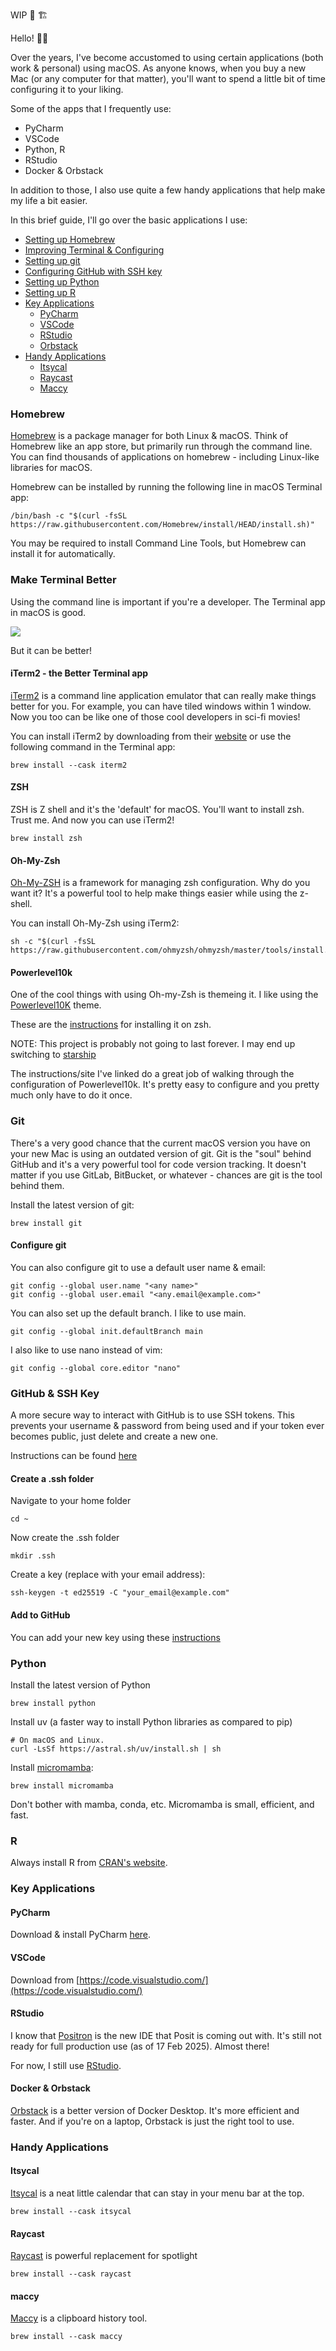 WIP 🚧 🏗 

Hello! 👋🏽

Over the years, I've become accustomed to using certain applications (both work & personal) using macOS. As anyone knows, when you buy a new Mac (or any computer for that matter), you'll want to spend a little bit of time configuring it to your liking. 

Some of the apps that I frequently use:

- PyCharm
- VSCode
- Python, R
- RStudio
- Docker & Orbstack

In addition to those, I also use quite a few handy applications that help make my life a bit easier.

In this brief guide, I'll go over the basic applications I use:

- [Setting up Homebrew](https://github.com/nikdata/setting-up-my-mac?tab=readme-ov-file#homebrew)
- [Improving Terminal & Configuring](https://github.com/nikdata/setting-up-my-mac?tab=readme-ov-file#make-terminal-better)
- [Setting up git](https://github.com/nikdata/setting-up-my-mac?tab=readme-ov-file#git)
- [Configuring GitHub with SSH key](https://github.com/nikdata/setting-up-my-mac?tab=readme-ov-file#github--ssh-key)
- [Setting up Python](https://github.com/nikdata/setting-up-my-mac?tab=readme-ov-file#python)
- [Setting up R](https://github.com/nikdata/setting-up-my-mac?tab=readme-ov-file#r)
- [Key Applications](https://github.com/nikdata/setting-up-my-mac?tab=readme-ov-file#key-applications)
  - [PyCharm](https://github.com/nikdata/setting-up-my-mac?tab=readme-ov-file#pycharm)
  - [VSCode](https://github.com/nikdata/setting-up-my-mac?tab=readme-ov-file#vscode)
  - [RStudio](https://github.com/nikdata/setting-up-my-mac?tab=readme-ov-file#rstudio)
  - [Orbstack](https://github.com/nikdata/setting-up-my-mac?tab=readme-ov-file#orbstack)
- [Handy Applications](https://github.com/nikdata/setting-up-my-mac?tab=readme-ov-file#handy-applications)
  - [Itsycal](https://github.com/nikdata/setting-up-my-mac?tab=readme-ov-file#itsycal)
  - [Raycast](https://github.com/nikdata/setting-up-my-mac?tab=readme-ov-file#raycast)
  - [Maccy](https://github.com/nikdata/setting-up-my-mac?tab=readme-ov-file#maccy)

### Homebrew

[Homebrew](https://brew.sh) is a package manager for both Linux & macOS. Think of Homebrew like an app store, but primarily run through the command line. You can find thousands of applications on homebrew - including Linux-like libraries for macOS.

Homebrew can be installed by running the following line in macOS Terminal app:

``` shell
/bin/bash -c "$(curl -fsSL https://raw.githubusercontent.com/Homebrew/install/HEAD/install.sh)"
```
You may be required to install Command Line Tools, but Homebrew can install it for automatically.

### Make Terminal Better

Using the command line is important if you're a developer. The Terminal app in macOS is good.

![](https://i.imgflip.com/4tvuhv.jpg)

But it can be better!

#### iTerm2 - the Better Terminal app
[iTerm2](https://iterm2.com) is a command line application emulator that can really make things better for you. For example, you can have tiled windows within 1 window. Now you too can be like one of those cool developers in sci-fi movies!

You can install iTerm2 by downloading from their [website](https://iterm2.com) or use the following command in the Terminal app:

``` shell
brew install --cask iterm2
```

#### ZSH
ZSH is Z shell and it's the 'default' for macOS. You'll want to install zsh. Trust me. And now you can use iTerm2!

``` shell
brew install zsh
```

#### Oh-My-Zsh
[Oh-My-ZSH](https://ohmyz.sh) is a framework for managing zsh configuration. Why do you want it? It's a powerful tool to help make things easier while using the z-shell.

You can install Oh-My-Zsh using iTerm2:

``` shell
sh -c "$(curl -fsSL https://raw.githubusercontent.com/ohmyzsh/ohmyzsh/master/tools/install.sh)"
```

#### Powerlevel10k

One of the cool things with using Oh-my-Zsh is themeing it. I like using the [Powerlevel10K](https://github.com/romkatv/powerlevel10k) theme.

These are the [instructions](https://github.com/romkatv/powerlevel10k?tab=readme-ov-file#oh-my-zsh) for installing it on zsh.

NOTE: This project is probably not going to last forever. I may end up switching to [starship](https://starship.rs)

The instructions/site I've linked do a great job of walking through the configuration of Powerlevel10k. It's pretty easy to configure and you pretty much only have to do it once.

### Git

There's a very good chance that the current macOS version you have on your new Mac is using an outdated version of git. Git is the "soul" behind GitHub and it's a very powerful tool for code version tracking. It doesn't matter if you use GitLab, BitBucket, or whatever - chances are git is the tool behind them.

Install the latest version of git:

``` shell
brew install git
```

#### Configure git
You can also configure git to use a default user name & email:

``` shell
git config --global user.name "<any name>"
git config --global user.email "<any.email@example.com>"
```

You can also set up the default branch. I like to use main.

``` shell
git config --global init.defaultBranch main
```

I also like to use nano instead of vim:

``` shell
git config --global core.editor "nano"
```

### GitHub & SSH Key

A more secure way to interact with GitHub is to use SSH tokens. This prevents your username & password from being used and if your token ever becomes public, just delete and create a new one.

Instructions can be found [here](https://docs.github.com/en/authentication/connecting-to-github-with-ssh/generating-a-new-ssh-key-and-adding-it-to-the-ssh-agent)

#### Create a .ssh folder

Navigate to your home folder

``` shell
cd ~
```

Now create the .ssh folder

``` shell
mkdir .ssh
```

Create a key (replace with your email address):

``` shell
ssh-keygen -t ed25519 -C "your_email@example.com"
```

#### Add to GitHub

You can add your new key using these [instructions](https://docs.github.com/en/authentication/connecting-to-github-with-ssh/adding-a-new-ssh-key-to-your-github-account)

### Python

Install the latest version of Python

``` shell
brew install python
```

Install uv (a faster way to install Python libraries as compared to pip)

``` shell
# On macOS and Linux.
curl -LsSf https://astral.sh/uv/install.sh | sh
```

Install [micromamba](https://mamba.readthedocs.io/en/latest/installation/micromamba-installation.html):

``` shell
brew install micromamba
```

Don't bother with mamba, conda, etc. Micromamba is small, efficient, and fast.

### R

Always install R from [CRAN's website](https://cran.r-project.org).

### Key Applications

#### PyCharm

Download & install PyCharm [here](https://www.jetbrains.com/pycharm/).

#### VSCode

Download from [https://code.visualstudio.com/](https://code.visualstudio.com/)

#### RStudio

I know that [Positron](https://positron.posit.co) is the new IDE that Posit is coming out with. It's still not ready for full production use (as of 17 Feb 2025). Almost there!

For now, I still use [RStudio](https://posit.co/download/rstudio-desktop/).

#### Docker & Orbstack

[Orbstack](https://orbstack.dev) is a better version of Docker Desktop. It's more efficient and faster. And if you're on a laptop, Orbstack is just the right tool to use.

### Handy Applications

#### Itsycal

[Itsycal](https://www.mowglii.com/itsycal/) is a neat little calendar that can stay in your menu bar at the top.

``` shell
brew install --cask itsycal
```

#### Raycast

[Raycast](https://www.raycast.com) is powerful replacement for spotlight

``` shell
brew install --cask raycast
```

#### maccy

[Maccy](https://maccy.app) is a clipboard history tool.

``` shell
brew install --cask maccy
```
